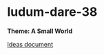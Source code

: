 # ludum-dare-38

**Theme: A Small World**

[Ideas document](https://docs.google.com/document/d/1hev15uzoGWIrxkso-oz98WwKgMkZ7q88PaI_i6aw6UA/edit?usp=sharing)